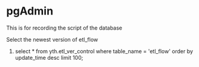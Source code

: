# pgAdmin
This is for recording the script of the database

Select the newest version of etl_flow
1. select * from yth.etl_ver_control where table_name = 'etl_flow' order by update_time desc limit 100;
